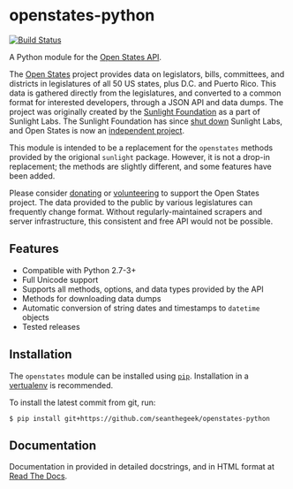# openstates-python

[![Build Status](https://travis-ci.org/seanthegeek/openstates-python.svg?branch=master)][1]


A Python module for the [Open States API][2].

The [Open States][3] project provides data on legislators, bills, committees, and districts in legislatures of all 50 US
states, plus D.C. and Puerto Rico. This data is gathered directly from the legislatures, and converted to a common
format for interested developers, through a JSON API and data dumps. The project was originally created by the
[Sunlight Foundation][4] as a part of Sunlight Labs. The Sunlight Foundation has since [shut down][5] Sunlight Labs,
and Open States is now an [independent project][6].

This module is intended to be a replacement for the `openstates` methods provided by the origional `sunlight` package.
However, it is not a drop-in replacement; the methods are slightly different, and some features have been added.

Please consider [donating][7] or [volunteering][8] to support the Open States project. The data provided to the public
by various legislatures can frequently change format. Without regularly-maintained scrapers and server
infrastructure, this consistent and free API would not be possible.

## Features

- Compatible with Python 2.7-3+
- Full Unicode support
- Supports all methods, options, and data types provided by the API
- Methods for downloading data dumps
- Automatic conversion of string dates and timestamps to `datetime` objects
- Tested releases

## Installation

The `openstates` module can be installed using [`pip`][9]. Installation in a [vertualenv][10]
is recommended.

To install the latest commit from git, run:

    $ pip install git+https://github.com/seanthegeek/openstates-python


## Documentation

Documentation in provided in detailed docstrings, and in HTML format at [Read The Docs][11].

[1]: https://travis-ci.org/seanthegeek/openstates-python
[2]: http://docs.openstates.org/api/
[3]: https://openstates.org/
[4]: https://sunlightfoundation.com/
[5]: https://sunlightfoundation.com/2016/09/21/whats-next-for-sunlight-labs/
[6]: https://blog.openstates.org/post/adopting-open-states/
[7]: https://www.generosity.com/fundraising/open-states-general-support-fund
[8]: https://docs.google.com/forms/d/e/1FAIpQLSfMDjoVoKxSOciIiqE3Ofxgn-caFGCxicFO2LwyWAK8zdXyhg/viewform
[9]: https://docs.python.org/3.5/installing/index.html
[10]: https://virtualenv.pypa.io/en/stable/
[11]: https://python-openstates.readthedocs.org/
